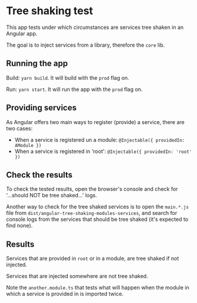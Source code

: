 # Tree shaking test

This app tests under which circumstances are services tree shaken in an Angular app.

The goal is to inject services from a library, therefore the `core` lib.

## Running the app

Build: `yarn build`. It will build with the `prod` flag on.

Run: `yarn start`. It will run the app with the `prod` flag on.

## Providing services

As Angular offers two main ways to register (provide) a service, there are two cases:

- When a service is registered un a module: `@Injectable({ providedIn: AModule })`
- When a service is registered in 'root': `@Injectable({ providedIn: 'root' })`

## Check the results

To check the tested results, open the browser's console and check for '...should NOT be tree shaked...' logs.

Another way to check for the tree shaked services is to open the `main.*.js` file from `dist/angular-tree-shaking-modules-services`, and search for console logs from the services that should be tree shaked (it's expected to find none).

## Results

Services that are provided in `root` or in a module, are tree shaked if not injected.

Services that are injected somewhere are not tree shaked.

Note the `another.module.ts` that tests what will happen when the module in which a service is provided in is imported twice.
